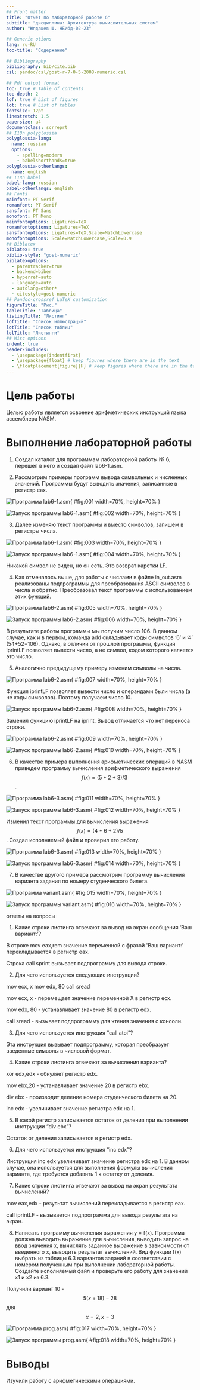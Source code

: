 ```yaml
---
## Front matter
title: "Отчёт по лабораторной работе 6"
subtitle: "дисциплина: Архитектура вычислительных систем"
author: "Юлдашев Ш. НБИбд-02-23"

## Generic otions
lang: ru-RU
toc-title: "Содержание"

## Bibliography
bibliography: bib/cite.bib
csl: pandoc/csl/gost-r-7-0-5-2008-numeric.csl

## Pdf output format
toc: true # Table of contents
toc-depth: 2
lof: true # List of figures
lot: true # List of tables
fontsize: 12pt
linestretch: 1.5
papersize: a4
documentclass: scrreprt
## I18n polyglossia
polyglossia-lang:
  name: russian
  options:
	- spelling=modern
	- babelshorthands=true
polyglossia-otherlangs:
  name: english
## I18n babel
babel-lang: russian
babel-otherlangs: english
## Fonts
mainfont: PT Serif
romanfont: PT Serif
sansfont: PT Sans
monofont: PT Mono
mainfontoptions: Ligatures=TeX
romanfontoptions: Ligatures=TeX
sansfontoptions: Ligatures=TeX,Scale=MatchLowercase
monofontoptions: Scale=MatchLowercase,Scale=0.9
## Biblatex
biblatex: true
biblio-style: "gost-numeric"
biblatexoptions:
  - parentracker=true
  - backend=biber
  - hyperref=auto
  - language=auto
  - autolang=other*
  - citestyle=gost-numeric
## Pandoc-crossref LaTeX customization
figureTitle: "Рис."
tableTitle: "Таблица"
listingTitle: "Листинг"
lofTitle: "Список иллюстраций"
lotTitle: "Список таблиц"
lolTitle: "Листинги"
## Misc options
indent: true
header-includes:
  - \usepackage{indentfirst}
  - \usepackage{float} # keep figures where there are in the text
  - \floatplacement{figure}{H} # keep figures where there are in the text
---
```


# Цель работы

Целью работы является освоение арифметических инструкций языка ассемблера NASM.

# Выполнение лабораторной работы

1. Создал каталог для программам лабораторной работы № 6, перешел в него и создал файл lab6-1.asm. 

2. Рассмотрим примеры программ вывода символьных и численных значений. 
Программы будут выводить значения, записанные в регистр eax.

![Программа lab6-1.asm](image/01.png){ #fig:001 width=70%, height=70% }

![Запуск программы lab6-1.asm](image/02.png){ #fig:002 width=70%, height=70% }

3. Далее изменяю текст программы и вместо символов, запишем в регистры числа. 

![Программа lab6-1.asm](image/03.png){ #fig:003 width=70%, height=70% }

![Запуск программы lab6-1.asm](image/04.png){ #fig:004 width=70%, height=70% }

Никакой символ не виден, но он есть. Это возврат каретки LF.

4. Как отмечалось выше, для работы с числами в файле in_out.asm реализованы 
подпрограммы для преобразования ASCII символов в числа и обратно. 
Преобразовал текст программы с использованием этих функций.

![Программа lab6-2.asm](image/05.png){ #fig:005 width=70%, height=70% }

![Запуск программы lab6-2.asm](image/06.png){ #fig:006 width=70%, height=70% }

В результате работы программы мы получим число 106. В данном случае, как и в первом, 
команда add складывает коды символов ‘6’ и ‘4’ (54+52=106). 
Однако, в отличии от прошлой программы, функция iprintLF позволяет вывести число, 
а не символ, кодом которого является это число.

5. Аналогично предыдущему примеру изменим символы на числа.

![Программа lab6-2.asm](image/07.png){ #fig:007 width=70%, height=70% }

Функция iprintLF позволяет вывести число и операндами были числа (а не коды символов).
Поэтому получаем число 10.

![Запуск программы lab6-2.asm](image/08.png){ #fig:008 width=70%, height=70% }

Заменил функцию iprintLF на iprint. Вывод отличается что нет переноса строки.

![Программа lab6-2.asm](image/09.png){ #fig:009 width=70%, height=70% }

![Запуск программы lab6-2.asm](image/10.png){ #fig:010 width=70%, height=70% }

6. В качестве примера выполнения арифметических операций в NASM приведем 
программу вычисления арифметического выражения 
$$f(x) = (5 * 2 + 3)/3$$.

![Программа lab6-3.asm](image/11.png){ #fig:011 width=70%, height=70% }

![Запуск программы lab6-3.asm](image/12.png){ #fig:012 width=70%, height=70% }

Изменил текст программы для вычисления выражения 
$$f(x) = (4 * 6 + 2)/5$$. 
Создал исполняемый файл и проверил его работу.

![Программа lab6-3.asm](image/13.png){ #fig:013 width=70%, height=70% }

![Запуск программы lab6-3.asm](image/14.png){ #fig:014 width=70%, height=70% }

7. В качестве другого примера рассмотрим программу вычисления варианта задания по 
номеру студенческого билета.

![Программа variant.asm](image/15.png){ #fig:015 width=70%, height=70% }

![Запуск программы variant.asm](image/16.png){ #fig:016 width=70%, height=70% }

ответы на вопросы

1. Какие строки листинга отвечают за вывод на экран сообщения ‘Ваш вариант:’?

В строке mov eax,rem значение переменной с фразой 'Ваш вариант:' перекладывается в регистр eax.

Строка call sprint вызывает подпрограмму для вывода строки.

2. Для чего используется следующие инструкции?

mov ecx, x 
mov edx, 80 
call sread

  
mov ecx, x - перемещает значение переменной X в регистр ecx.

mov edx, 80 - устанавливает значение 80 в регистр edx.

call sread - вызывает подпрограмму для чтения значения с консоли.

3. Для чего используется инструкция “call atoi”?

Эта инструкция вызывает подпрограмму, которая преобразует введенные символы в числовой формат.

4. Какие строки листинга отвечают за вычисления варианта?

xor edx,edx - обнуляет регистр edx.

mov ebx,20 - устанавливает значение 20 в регистр ebx.

div ebx - производит деление номера студенческого билета на 20.

inc edx - увеличивает значение регистра edx на 1.

5. В какой регистр записывается остаток от деления при выполнении инструкции “div ebx”?

Остаток от деления записывается в регистр edx.

6. Для чего используется инструкция “inc edx”?

Инструкция inc edx увеличивает значение регистра edx на 1.
 В данном случае, она используется для выполнения формулы вычисления варианта, 
 где требуется добавить 1 к остатку от деления.

7. Какие строки листинга отвечают за вывод на экран результата вычислений? 

mov eax,edx - результат вычислений перекладывается в регистр eax.

call iprintLF - вызывается подпрограмма для вывода результата на экран.

8. Написать программу вычисления выражения y = f(x). Программа должна выводить выражение 
для вычисления, выводить запрос на ввод значения x, 
вычислять заданное выражение в зависимости от введенного x, выводить результат вычислений. 
Вид функции f(x) выбрать из таблицы 6.3 вариантов заданий в соответствии с номером 
полученным при выполнении лабораторной работы. 
Создайте исполняемый файл и проверьте его работу для значений x1 и x2 из 6.3.

Получили вариант 10 - $$5(x + 18) − 28$$  для $$x=2, x=3$$

![Программа prog.asm](image/17.png){ #fig:017 width=70%, height=70% }

![Запуск программы prog.asm](image/18.png){ #fig:018 width=70%, height=70% }

# Выводы

Изучили работу с арифметическими операциями.